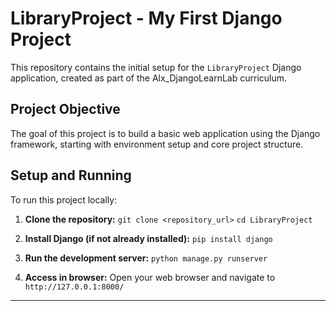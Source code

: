 # LibraryProject - My First Django Project

This repository contains the initial setup for the `LibraryProject` Django application, created as part of the Alx_DjangoLearnLab curriculum.

## Project Objective

The goal of this project is to build a basic web application using the Django framework, starting with environment setup and core project structure.

## Setup and Running

To run this project locally:

1.  **Clone the repository:**
    `git clone <repository_url>`
    `cd LibraryProject`

2.  **Install Django (if not already installed):**
    `pip install django`

3.  **Run the development server:**
    `python manage.py runserver`

4.  **Access in browser:**
    Open your web browser and navigate to `http://127.0.0.1:8000/`

---